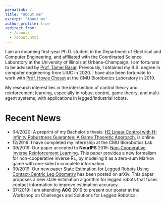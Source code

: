 ```yaml
---
permalink: /
title: "About me"
excerpt: "About me"
author_profile: true
redirect_from: 
  - /about/
  - /about.html
---
```


I am an incoming first-year Ph.D. student in the Department of Electrical and Computer Engineering, and affiliated with the Coordinated Science Laboratory at the University of Illinois at Urbana-Champaign. I am fortunate to be advised by [Prof. Tamer Başar](http://tamerbasar.csl.illinois.edu/). Previously, I obtained my B.S. degree in computer engineering from UIUC in 2020. I have also been fortunate to work with [Prof. Howie Choset](https://www.cs.cmu.edu/~./choset/) at the CMU Biorobotics Laboratory in 2019. 

My research interest lies in the intersection of control theory and reinforcement learning, especially in robust control, game theory, and multi-agent systems; with applications in legged/industrial robots.

Recent News
======
* 04/2020: A preprint of my Bachelor's thesis: [H2 Linear Control with H-Infinity Robustness Guarantee: A Game Theoretic Approach](../_publications/Xiangyuan_thesis_final.pdf), is online.
* 12/2019: I have completed my internship at the CMU Biorobotics Lab.   
* 09/2019: Our paper accepted to **NeurIPS** 2019: [Non-Cooperative Inverse Reinforcement Learning](https://arxiv.org/pdf/1911.04220.pdf). This paper provides a new formalism for non-cooperative inverse RL, by modeling it as a zero-sum Markov game with one-sided incomplete information.
* 09/2019: Our new paper [State Estimation for Legged Robots Using Contact-Centric Leg Odometry](https://arxiv.org/pdf/1911.05176.pdf) has been posted on arXiv. This paper proposes a new state estimation algorithm for legged robots that fuses contact information to improve estimation accuracy. 
* 07/2019: I am attending **ACC** 2019 to present our poster at the Workshop on Challenges and Solutions for Legged Robotics.